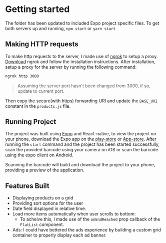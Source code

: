 # Getting started
The folder has been updated to included Expo project specific files. To get both servers up and running, `npm start` or `yarn start`

## Making HTTP requests
To make http requests to the server, I made use of [ngrok](https://ngrok.com/) to setup a proxy. [Download](https://ngrok.com/download) ngrok and follow the installation instructions. After installation, setup a proxy for the server by running the following command: 

```bash
ngrok http 3000
```
> Assuming the server port hasn't been changed from 3000, if so, update to current port.

Then copy the secure(with https) forwarding URI and update the `BASE_URI` constant in the `products.js` file.


## Running Project
The project was built using [Expo](https://expo.io/) and React-native, to view the project on your phone, download the Expo app on the [play-store](https://play.google.com/store/apps/details?id=host.exp.exponent&hl=en) or [App-store](https://itunes.apple.com/us/app/expo-client/id982107779?mt=8). After running the `start` command and the project has been started successfully, scan the provided barcode using your camera on iOS or scan the barcode using the expo client on Android. 

Scanning the barcode will build and download the project to your phone, providing a preview of the application.


## Features Built

- Displaying products on a grid
- Providing sort options for the user
- Date field displayed in relative time.
- Load more items automatically when user scrolls to bottom: 
  - To acheive this, I made use of the `onEndReached` prop callback of the `FlatList` component.
- Ads: I could have bettered the ads experience by building a custom grid container to properly display each ad banner.
